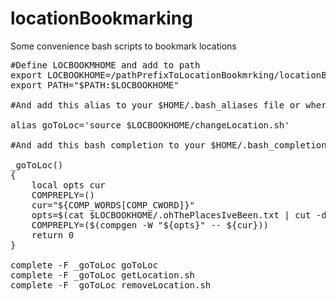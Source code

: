 locationBookmarking
===================

Some convenience bash scripts to bookmark locations 

<pre>
#Define LOCBOOKMHOME and add to path
export LOCBOOKHOME=/pathPrefixToLocationBookmrking/locationBookmarking
export PATH="$PATH:$LOCBOOKHOME"

#And add this alias to your $HOME/.bash_aliases file or wherever you keep your aliases 

alias goToLoc='source $LOCBOOKHOME/changeLocation.sh'

#And add this bash completion to your $HOME/.bash_completion to add auto completion for bookmark names

_goToLoc()
{
    local opts cur
    COMPREPLY=()
    cur="${COMP_WORDS[COMP_CWORD]}"
    opts=$(cat $LOCBOOKHOME/.ohThePlacesIveBeen.txt | cut -d$'\t' -f1 | tail -n +2 )
    COMPREPLY=($(compgen -W "${opts}" -- ${cur}))
    return 0
}

complete -F _goToLoc goToLoc
complete -F _goToLoc getLocation.sh
complete -F _goToLoc removeLocation.sh
</pre>
